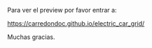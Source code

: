 Para ver el preview por favor entrar a:

https://carredondoc.github.io/electric_car_grid/

Muchas gracias.

